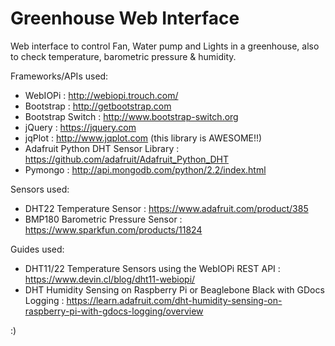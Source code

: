 # Greenhouse Web Interface

Web interface to control Fan, Water pump and Lights in a greenhouse, also to check temperature, barometric pressure & humidity.

Frameworks/APIs used:
  - WebIOPi : http://webiopi.trouch.com/
  - Bootstrap : http://getbootstrap.com
  - Bootstrap Switch : http://www.bootstrap-switch.org
  - jQuery : https://jquery.com
  - jqPlot : http://www.jqplot.com (this library is AWESOME!!)
  - Adafruit Python DHT Sensor Library : https://github.com/adafruit/Adafruit_Python_DHT
  - Pymongo : http://api.mongodb.com/python/2.2/index.html
  
Sensors used:
  - DHT22 Temperature Sensor : https://www.adafruit.com/product/385
  - BMP180 Barometric Pressure Sensor : https://www.sparkfun.com/products/11824

Guides used:
  - DHT11/22 Temperature Sensors using the WebIOPi REST API : https://www.devin.cl/blog/dht11-webiopi/
  - DHT Humidity Sensing on Raspberry Pi or Beaglebone Black with GDocs Logging :  https://learn.adafruit.com/dht-humidity-sensing-on-raspberry-pi-with-gdocs-logging/overview
  
:)
